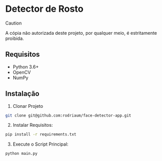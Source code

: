 # Detector de Rosto

> [!CAUTION]
> A cópia não autorizada deste projeto, por qualquer meio, é estritamente proibida.

## Requisitos

- Python 3.6+
- OpenCV
- NumPy

## Instalação

1. Clonar Projeto
```bash
git clone git@github.com:rodriaum/face-detector-app.git
```
2. Instalar Requisitos:
```bash
pip install -r requirements.txt
```
3. Execute o Script Principal:
```bash
python main.py
```